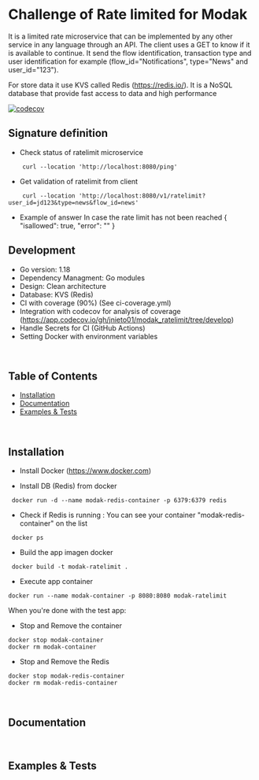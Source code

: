 # Challenge of Rate limited for Modak
It is a limited rate microservice that can be implemented by any other service in any language through an API. The client uses a GET to know if it is available to continue. It send the flow identification,  transaction type and user identification for example (flow_id="Notifications", type="News" and user_id="123").

For store data it use KVS called Redis (https://redis.io/). It is a NoSQL database that provide fast access to data and high performance 

[![codecov](https://codecov.io/gh/jnieto01/modak_ratelimit/graph/badge.svg?token=5V28X7F757)](https://codecov.io/gh/jnieto01/modak_ratelimit)


## Signature definition

- Check status of ratelimit microservice 
```
    curl --location 'http://localhost:8080/ping'
```
    

- Get validation of ratelimit from client

```
    curl --location 'http://localhost:8080/v1/ratelimit?user_id=jd123&type=news&flow_id=news'
```

- Example of answer
In case the rate limit has not been reached
{
    "isallowed": true,
    "error": ""
}





## Development
- Go version: 1.18
- Dependency Managment: Go modules
- Design: Clean architecture
- Database: KVS (Redis)
- CI with coverage (90%) (See ci-coverage.yml)
- Integration with codecov for analysis of coverage (https://app.codecov.io/gh/jnieto01/modak_ratelimit/tree/develop)
- Handle Secrets for CI (GitHub Actions)
- Setting Docker with environment variables




<br/>

## Table of Contents
- [Installation](#installation)
- [Documentation](#documentation)
- [Examples & Tests](#examples--tests)


<br/>

## Installation

- Install Docker (https://www.docker.com)

- Install DB (Redis) from docker 
```
 docker run -d --name modak-redis-container -p 6379:6379 redis
```

- Check if Redis is running : You can see your container "modak-redis-container" on the list
```
 docker ps
```
 
- Build the app imagen docker
```
 docker build -t modak-ratelimit .
```

- Execute app container 
```
docker run --name modak-container -p 8080:8080 modak-ratelimit
```


When you're done with the test app:

- Stop and Remove the container 
```
docker stop modak-container
docker rm modak-container
```

- Stop and Remove the Redis 
```
docker stop modak-redis-container
docker rm modak-redis-container
```


<br/>

## Documentation


<br/>

## Examples & Tests


<br/>




